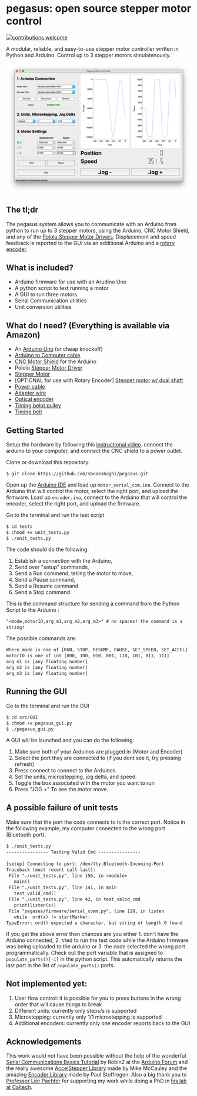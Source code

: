 # pegasus: open source stepper motor control

[![contributions welcome](https://img.shields.io/badge/contributions-welcome-brightgreen.svg?style=flat)](https://github.com/dwyl/esta/issues)

A modular, reliable, and easy-to-use stepper motor controller written in Python and Arduino. Control up to 3 stepper motors simulatenously.

![poseidon_logo](docs/example.png)

## The tl;dr

The pegasus system allows you to communicate with an Arduino from python to run up to 3 stepper motors, using the Arduino, CNC Motor Shield, and any of the [Pololu Stepper Motor Drivers](https://www.pololu.com/category/120/stepper-motor-drivers). Displacement and speed feedback is reported to the GUI via an additional Arduino and a [rotary encoder](https://www.amazon.com/Signswise-Incremental-Encoder-Dc5-24v-Voltage/dp/B00UTIFCVA/ref=sr_1_3?keywords=rotary+encoder&qid=1572125510&sr=8-3).

## What is included?
* Arduino firmware for use with an Arudino Uno
* A python script to test running a motor
* A GUI to run three motors 
* Serial Communication utilities
* Unit conversion utilities

## What do I need? (Everything is available via Amazon)
* An [Arduino Uno](https://www.amazon.com/Arduino-A000066-ARDUINO-UNO-R3/dp/B008GRTSV6/ref=sr_1_3?keywords=arduino&qid=1570988503&sr=8-3) (or cheap knockoff)
* [Arduino to Computer cable](https://www.amazon.com/AmazonBasics-USB-2-0-Cable-Male/dp/B00NH11KIK/ref=sr_1_3?keywords=arduino+cable&qid=1570989005&sr=8-3)
* [CNC Motor Shield](https://www.amazon.com/HiLetgo®-Engraver-Printer-Expansion-Arduino/dp/B01D2HL9T8/ref=sr_1_5?keywords=cnc+motor+shield&qid=1570988531&sr=8-5) for the Arduino
* Pololu [Stepper Motor Driver](https://www.amazon.com/KINGPRINT-DRV8825-Stepper-Driver-Printer/dp/B075XH1TSJ/ref=sr_1_4?keywords=pololu+stepper+motor+driver&qid=1570988556&sr=8-4)
* [Stepper Motor](https://www.amazon.com/STEPPERONLINE-Stepper-Bipolar-Connector-compatible/dp/B00PNEQKC0/ref=sr_1_4?keywords=stepper+motor&qid=1570988610&sr=8-4)
* [OPTIONAL for use with Rotary Encoder] [Stepper motor w/ dual shaft](https://www.amazon.com/Double-Stepper-Bipolar-4-wires-Pinter/dp/B00W98YK5M/ref=sr_1_11?keywords=stepper+motor+dual+shaft&qid=1572125910&s=industrial&sr=1-11)
* [Power cable](https://www.amazon.com/ALITOVE-Converter-5-5x2-1mm-100V-240V-Security/dp/B078RT3ZPS/ref=sr_1_12?keywords=power+cable+to+terminal&qid=1570988714&sr=8-12)
* [Adapter wire](https://www.amazon.com/43x2pcs-Connectors-Security-Lighting-MILAPEAK/dp/B072BXB2Y8/ref=sr_1_11?keywords=power+cable+to+terminal&qid=1570988714&sr=8-11)
* [Optical encoder](https://www.amazon.com/Signswise-Incremental-Encoder-Dc5-24v-Voltage/dp/B00UTIFCVA/ref=sr_1_3?keywords=rotary+encoder&qid=1572125510&sr=8-3)
*  [Timing belot pulley](https://www.amazon.com/Qunqi-Aluminum-Timing-Pulley-Printer/dp/B01IMR6OR0/ref=sr_1_19?keywords=stepper+motor+timing+belt&qid=1572125697&sr=8-19)
* [Timing belt](https://www.amazon.com/iOrion-Printer-Timing-Closed-Rubber/dp/B07KK86NYX/ref=sr_1_9?keywords=stepper+motor+timing+belt&qid=1572125757&sr=8-9)

## Getting Started
Setup the hardware by following this [instructional video](https://www.youtube.com/watch?v=Xl02fsRCJ7U). connect the arduino to your computer, and connect the CNC shield to a power outlet.

Clone or download this repository:
```
$ git clone https://github.com/sbooeshaghi/pegasus.git
```

Open up the [Arduino IDE](https://www.arduino.cc/en/main/software) and load up `motor_serial_com.ino`. Connect to the Arduino that will control the motor, select the right port, and upload the firmware. Load up `encoder.ino`, connect to the Arduino that will control the encoder, select the right port, and upload the firmware.

Go to the terminal and run the test script
```
$ cd tests
$ chmod +x unit_tests.py
$ ./unit_tests.py
```

The code should do the following:
1. Establish a connection with the Arduino,
2. Send over "setup" commands,
3. Send a Run commend, telling the motor to move,
4. Send a Pause command, 
5. Send a Resume command
6. Send a Stop command.

This is the command structure for sending a command from the Python Script to the Arduino :
```
"<mode,motorID,arg_m1,arg_m2,arg_m3>" # no spaces! the command is a string!
```

The possible commands are:
```
Where mode is one of [RUN, STOP, RESUME, PAUSE, SET_SPEED, SET_ACCEL]
motorID is one of int [000, 100, 010, 001, 110, 101, 011, 111] 
arg_m1 is [any floating number]
arg_m2 is [any floating number]
arg_m3 is [any floating number]
```

## Running the GUI
Go to the terminal and run the GUI 
```
$ cd src/GUI
$ chmod +x pegasus_gui.py
$ ./pegasus_gui.py
```

A GUI will be launched and you can do the following:
1. Make sure both of your Arduinos are plugged in (Motor and Encoder)
2. Select the port they are connected to (if you dont see it, try pressing refresh)
3. Press connect to connect to the Arduinos.
4. Set the units, microstepping, jog delta, and speed.
5. Toggle the box associated with the motor you want to run
6. Press "JOG +" To see the motor move.

## A possible failure of unit tests
Make sure that the port the code connects to is the correct port. Notice in the following example, my computer connected to the wrong port (Bluetooth port). 

 ```
 $ ./unit_tests.py
---------------- Testing Valid Cmd ----------------

[setup] Connecting to port: /dev/tty.Bluetooth-Incoming-Port
Traceback (most recent call last):
  File "./unit_tests.py", line 156, in <module>
    main()
  File "./unit_tests.py", line 141, in main
    test_valid_cmd()
  File "./unit_tests.py", line 42, in test_valid_cmd
    print(listen(s))
  File "pegasus/firmware/serial_comm.py", line 128, in listen
    while  ord(x) != startMarker:
TypeError: ord() expected a character, but string of length 0 found
```

If you get the above error then chances are you either 1. don't have the Arduino connected, 2. tried to run the test code while the Arduino firmware was being uploaded to the arduino or 3. the code selected the wrong port programmatically. Check out the port variable that is assigned to `populate_ports()[-1]` in the python script. This automatically returns the last port in the list of `populate_ports()` ports.

## Not implemented yet:
1. User flow control: it is possible for you to press buttons in the wrong order that will cause things to break
2. Different units: currently only steps/s is supported
3. Microstepping: currently only 1/1 microstepping is supported
4. Additional encoders: currently only one encoder reports back to the GUI

## Acknowledgements
This work would not have been possible without the help of the wonderful [Serial Communications Basics Tutorial](https://forum.arduino.cc/index.php?topic=396450.0) by Robin2 at the [Arduino Forum](https://forum.arduino.cc/index.php) and the really awesome [AccelStepper Library](http://www.airspayce.com/mikem/arduino/AccelStepper/classAccelStepper.html) made by Mike McCauley and the amazing [Encoder Library](https://www.pjrc.com/teensy/td_libs_Encoder.html) made by Paul Stoffregen. Also a big thank you to [Professor Lior Pachter](https://liorpachter.wordpress.com) for supporting my work while doing a PhD in [his lab at Caltech](https://pachterlab.github.io).

